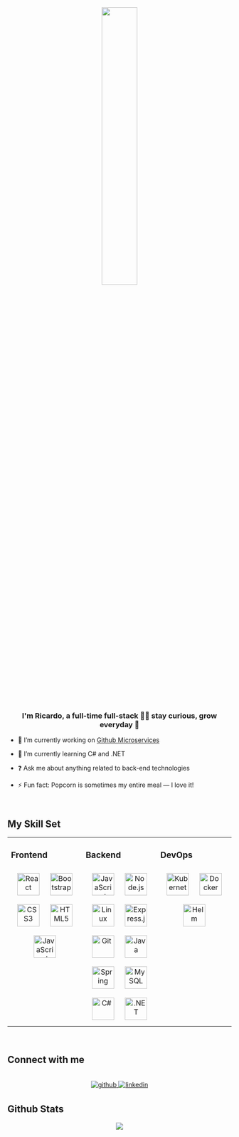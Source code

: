 <div align="center">
<img src="https://www.shutterstock.com/image-vector/cute-cat-hacker-operating-laptop-600nw-2235950657.jpg" align="center" style="width: 40%" />
</div>  

### <div align="center">I'm Ricardo, a full-time full-stack 👨‍💻 stay curious, grow everyday 🚀</div>  
  

- 🔭 I’m currently working on [Github Microservices](https://github.com/Dori7o/microservice)  
  

- 🌱 I’m currently learning C# and .NET 
  

- ❓ Ask me about anything related to back-end technologies  
  

- ⚡ Fun fact: Popcorn is sometimes my entire meal — I love it!
  
<br/>  

## My Skill Set  
<table><tr><td valign="top" width="33%">

### Frontend  
<div align="center">  
<img style="margin: 10px" src="https://profilinator.rishav.dev/skills-assets/react-original-wordmark.svg" alt="React" height="50" />  
<img style="margin: 10px" src="https://profilinator.rishav.dev/skills-assets/bootstrap-plain.svg" alt="Bootstrap" height="50" />  
<img style="margin: 10px" src="https://profilinator.rishav.dev/skills-assets/css3-original-wordmark.svg" alt="CSS3" height="50" />  
<img style="margin: 10px" src="https://profilinator.rishav.dev/skills-assets/html5-original-wordmark.svg" alt="HTML5" height="50" />   
<img style="margin: 10px" src="https://profilinator.rishav.dev/skills-assets/javascript-original.svg" alt="JavaScript" height="50" />  
</div></td><td valign="top" width="33%">

### Backend  
<div align="center">  
<img style="margin: 10px" src="https://profilinator.rishav.dev/skills-assets/javascript-original.svg" alt="JavaScript" height="50" />  
<img style="margin: 10px" src="https://profilinator.rishav.dev/skills-assets/nodejs-original-wordmark.svg" alt="Node.js" height="50" />  
<img style="margin: 10px" src="https://profilinator.rishav.dev/skills-assets/linux-original.svg" alt="Linux" height="50" />  
<img style="margin: 10px" src="https://profilinator.rishav.dev/skills-assets/express-original-wordmark.svg" alt="Express.js" height="50" />  
<img style="margin: 10px" src="https://profilinator.rishav.dev/skills-assets/git-scm-icon.svg" alt="Git" height="50" />
<img style="margin: 10px" src="https://cdn.iconscout.com/icon/free/png-256/free-java-60-1174953.png" alt="Java" height="50" />
<img style="margin: 10px" src="https://www.svgrepo.com/show/354380/spring-icon.svg" alt="Spring" height="50" />
<img style="margin: 10px" src="https://download.logo.wine/logo/MySQL/MySQL-Logo.wine.png" alt="MySQL" height="50" />
<img style="margin: 10px" src="https://upload.wikimedia.org/wikipedia/commons/4/4f/Csharp_Logo.png" alt="C#" height="50" />
<img style="margin: 10px" src="https://cdn.icon-icons.com/icons2/2699/PNG/512/dotnet_logo_icon_170223.png" alt=".NET" height="50" />
</div></td><td valign="top" width="33%">

### DevOps  
<div align="center">  
<img style="margin: 10px" src="https://profilinator.rishav.dev/skills-assets/kubernetes-icon.svg" alt="Kubernetes" height="50" />
<img style="margin: 10px" src="https://encrypted-tbn0.gstatic.com/images?q=tbn:ANd9GcSRoPdNDyrUlBwR6WULEDMPt4yrJIQ1gAvbE7QHH9zXEw&s" alt="Docker" height="50" />  
<img style="margin: 10px" src="https://helm.sh/img/helm.svg" alt="Helm" height="50" />  

</div></td></tr></table>  
 <br/>

## Connect with me
<br/>

<div align="center">
<a href="https://github.com/dori7o" target="_blank">
<img src=https://img.shields.io/badge/github-%2324292e.svg?&style=for-the-badge&logo=github&logoColor=white alt=github style="margin-bottom: 5px;" />
</a>
  
<a href="https://www.linkedin.com/in/ricardorodrigues-dev/" target="_blank">
<img src=https://img.shields.io/badge/linkedin-%231E77B5.svg?&style=for-the-badge&logo=linkedin&logoColor=white alt=linkedin style="margin-bottom: 5px;" />
</a>
</div>  
  
 


## Github Stats  
<div align="center">
<img src = "https://github-readme-stats.vercel.app/api/top-langs/?username=Dori7o&layout=compact"></div> 
